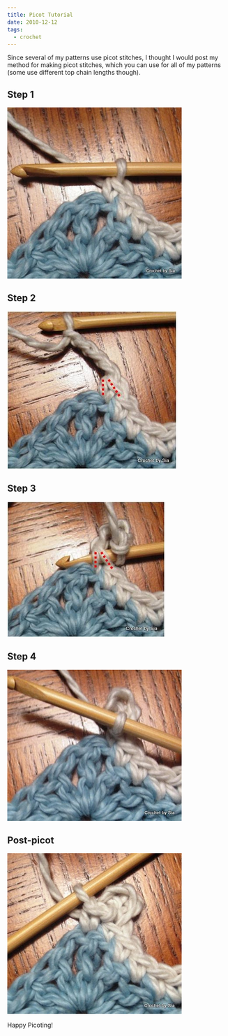 ```yaml
---
title: Picot Tutorial
date: 2010-12-12
tags:
  - crochet
---
```

Since several of my patterns use picot stitches, I thought I would post my method for making picot stitches, which you can use for all of my patterns (some use different top chain lengths though).

## Step 1

![](/images/picot/step1.JPG "The first step is to make a sc in the stitch indicated.")

## Step 2

![](/images/picot/step2.JPG "Next, ch 3 (photo shows a ch-4 but most patterns use only a ch-3).")

## Step 3

![](/images/picot/step3.JPG "Attach to the sc just made by inserting hook in both the front loop and the left post of the sc.  See dotted lines in Step 2 photo as well as below.")

## Step 4

![](/images/picot/step4.JPG "Complete the sl st by yarning over and pulling a loop through all three loops on hook.")

## Post-picot

![](/images/picot/post.JPG "Continue with next stitch indicated in pattern.")

Happy Picoting!
